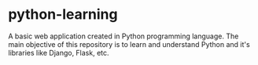 # python-learning
A basic web application created in Python programming language. The main objective of this repository is to learn and understand Python and it's libraries like Django, Flask, etc.
